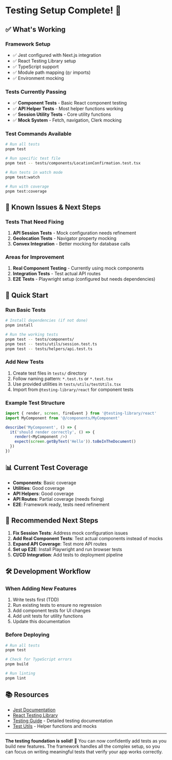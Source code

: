 # Testing Setup Complete! 🧪

## ✅ What's Working

### **Framework Setup**
- ✅ Jest configured with Next.js integration
- ✅ React Testing Library setup
- ✅ TypeScript support
- ✅ Module path mapping (`@/` imports)
- ✅ Environment mocking

### **Tests Currently Passing**
- ✅ **Component Tests** - Basic React component testing
- ✅ **API Helper Tests** - Most helper functions working
- ✅ **Session Utility Tests** - Core utility functions
- ✅ **Mock System** - Fetch, navigation, Clerk mocking

### **Test Commands Available**
```bash
# Run all tests
pnpm test

# Run specific test file
pnpm test -- tests/components/LocationConfirmation.test.tsx

# Run tests in watch mode
pnpm test:watch

# Run with coverage
pnpm test:coverage
```

## 🔧 Known Issues & Next Steps

### **Tests That Need Fixing**
1. **API Session Tests** - Mock configuration needs refinement
2. **Geolocation Tests** - Navigator property mocking 
3. **Convex Integration** - Better mocking for database calls

### **Areas for Improvement**
1. **Real Component Testing** - Currently using mock components
2. **Integration Tests** - Test actual API routes
3. **E2E Tests** - Playwright setup (configured but needs dependencies)

## 🚀 Quick Start

### **Run Basic Tests**
```bash
# Install dependencies (if not done)
pnpm install

# Run the working tests
pnpm test -- tests/components/
pnpm test -- tests/utils/session.test.ts
pnpm test -- tests/helpers/api.test.ts
```

### **Add New Tests**
1. Create test files in `tests/` directory
2. Follow naming pattern: `*.test.ts` or `*.test.tsx`
3. Use provided utilities in `tests/utils/testUtils.tsx`
4. Import from `@testing-library/react` for component tests

### **Example Test Structure**
```typescript
import { render, screen, fireEvent } from '@testing-library/react'
import MyComponent from '@/components/MyComponent'

describe('MyComponent', () => {
  it('should render correctly', () => {
    render(<MyComponent />)
    expect(screen.getByText('Hello')).toBeInTheDocument()
  })
})
```

## 📊 Current Test Coverage

- **Components**: Basic coverage
- **Utilities**: Good coverage  
- **API Helpers**: Good coverage
- **API Routes**: Partial coverage (needs fixing)
- **E2E**: Framework ready, tests need refinement

## 🎯 Recommended Next Steps

1. **Fix Session Tests**: Address mock configuration issues
2. **Add Real Component Tests**: Test actual components instead of mocks
3. **Expand API Coverage**: Test more API routes
4. **Set up E2E**: Install Playwright and run browser tests
5. **CI/CD Integration**: Add tests to deployment pipeline

## 🛠️ Development Workflow

### **When Adding New Features**
1. Write tests first (TDD)
2. Run existing tests to ensure no regression
3. Add component tests for UI changes
4. Add unit tests for utility functions
5. Update this documentation

### **Before Deploying**
```bash
# Run all tests
pnpm test

# Check for TypeScript errors  
pnpm build

# Run linting
pnpm lint
```

## 📚 Resources

- [Jest Documentation](https://jestjs.io/)
- [React Testing Library](https://testing-library.com/docs/react-testing-library/intro/)
- [Testing Guide](./tests/README.md) - Detailed testing documentation
- [Test Utils](./tests/utils/testUtils.tsx) - Helper functions and mocks

---

**The testing foundation is solid!** 🎉 You can now confidently add tests as you build new features. The framework handles all the complex setup, so you can focus on writing meaningful tests that verify your app works correctly.
